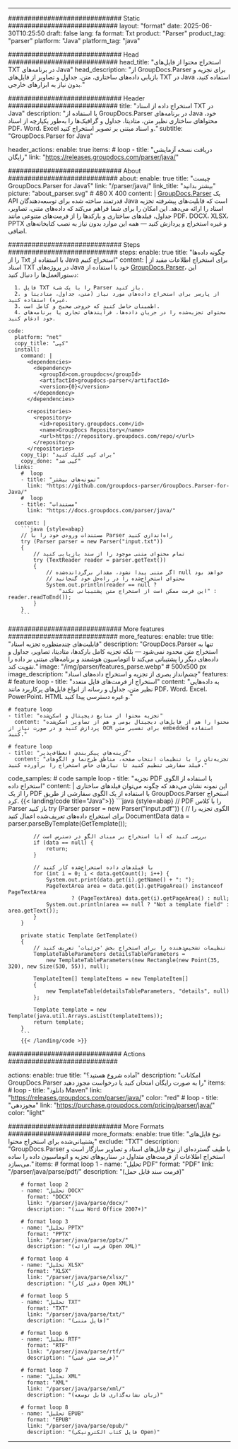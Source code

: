 


---
############################# Static ############################
layout: "format"
date:  2025-06-30T10:25:50
draft: false
lang: fa
format: Txt
product: "Parser"
product_tag: "parser"
platform: "Java"
platform_tag: "java"

############################# Head ############################
head_title: "استخراج محتوا از فایل‌های TXT در برنامه‌های Java"
head_description: "از GroupDocs.Parser برای تجزیه و بازیابی داده‌های ساختاری، متن، جداول و تصاویر از فایل‌های TXT در Java استفاده کنید، بدون نیاز به ابزارهای خارجی."

############################# Header ############################
title: "استخراج داده از اسناد TXT در Java" 
description: "با استفاده از GroupDocs.Parser در برنامه‌های Java خود، محتواهای ساختاری نظیر متن، متادیتا، جداول و گرافیک‌ها را به‌طور یکپارچه از اسناد PDF، Word، Excel و اسناد مبتنی بر تصویر استخراج کنید."
subtitle: "GroupDocs.Parser for Java" 

header_actions:
  enable: true
  items:
    #  loop
    - title: "دریافت نسخه آزمایشی رایگان"
      link: "https://releases.groupdocs.com/parser/java/"
      
############################# About ############################
about:
    enable: true
    title: "چیست GroupDocs.Parser for Java؟"
    link: "/parser/java/"
    link_title: "بیشتر بدانید"
    picture: "about_parser.svg" # 480 X 400
    content: |
       [GroupDocs.Parser](/parser/java/) یک API قدرتمند ساخته شده برای توسعه‌دهندگان Java است که قابلیت‌های پیشرفته تجزیه اسناد را ارائه می‌دهد. این امکان را برای شما فراهم می‌کند که داده‌های متنی، تصاویر، جداول، فیلدهای ساختاری و بارکدها را از فرمت‌های متنوعی مانند PDF، DOCX، XLSX، PPTX و غیره استخراج و پردازش کنید — همه این موارد بدون نیاز به نصب کتابخانه‌های اضافی.

############################# Steps ############################
steps:
    enable: true
    title: "چگونه داده‌ها را از Txt با استفاده از Java استخراج کنیم"
    content: |
      برای استخراج اطلاعات مفید از اسناد TXT در پروژه‌های Java خود با استفاده از [GroupDocs.Parser](/parser/java/)، این دستورالعمل‌ها را دنبال کنید:
      
      1. فایل TXT را با یک شیء Parser باز کنید.
      2. از پارسر برای استخراج داده‌های مورد نیاز (متن، جداول، متادیتا و غیره) استفاده کنید.
      3. اطمینان حاصل کنید که خروجی صحیح و کامل است.
      4. محتوای تجزیه‌شده را در جریان داده‌ها، فرآیندهای تجاری یا برنامه‌های خود ادغام کنید.
   
    code:
      platform: "net"
      copy_title: "کپی"
      install:
        command: |
          <dependencies>
            <dependency>
              <groupId>com.groupdocs</groupId>
              <artifactId>groupdocs-parser</artifactId>
              <version>{0}</version>
            </dependency>
          </dependencies>

          <repositories>
            <repository>
              <id>repository.groupdocs.com</id>
              <name>GroupDocs Repository</name>
              <url>https://repository.groupdocs.com/repo/</url>
            </repository>
          </repositories>
        copy_tip: "برای کپی کلیک کنید"
        copy_done: "کپی شد"
      links:
        #  loop
        - title: "نمونه‌های بیشتر"
          link: "https://github.com/groupdocs-parser/GroupDocs.Parser-for-Java/"
        #  loop
        - title: "مستندات"
          link: "https://docs.groupdocs.com/parser/java/"
          
      content: |
        ```java {style=abap}
        // مستندات ورودی خود را با Parser راه‌اندازی کنید
        try (Parser parser = new Parser("input.txt"))
        {
            // تمام محتوای متنی موجود را از سند بازیابی کنید
            try (TextReader reader = parser.getText())
            {
                // اگر متنی پیدا نشود، مقدار برگردانده‌شده null خواهد بود
                // محتوای استخراج‌شده را در راه‌حل خود گنجانید
                System.out.println(reader == null ? 
                    "این فرمت ممکن است از استخراج متن پشتیبانی نکند" : reader.readToEnd());
            }
        }
        ```            

############################# More features ############################
more_features:
  enable: true
  title: "قابلیت‌های چندمنظوره تجزیه اسناد"
  description: "GroupDocs.Parser تنها به استخراج متن محدود نمی‌شود — بلکه تجزیه کامل بارکدها، متادیتا، تصاویر، جداول و داده‌های دیگر را پشتیبانی می‌کند تا اتوماسیون هوشمند و برنامه‌های مبتنی بر داده را تقویت کند."
  image: "/img/parser/features_parse.webp" # 500x500 px
  image_description: "چشم‌انداز بصری از تجزیه و استخراج داده‌های اسناد"
  features:
    # feature loop
    - title: "استخراج از فرمت‌های فایل متعدد"
      content: "به داده‌هایی نظیر متن، جداول و رسانه از انواع فایل‌های پرکاربرد مانند PDF، Word، Excel، PowerPoint، HTML و غیره دسترسی پیدا کنید."

    # feature loop
    - title: "تجزیه محتوا از منابع دیجیتال و اسکن‌شده"
      content: "محتوا را هم از فایل‌های دیجیتال بومی و هم از تصاویر اسکن‌شده پردازش کنید و در صورت نیاز از OCR برای تفسیر متن embedded استفاده کنید."

    # feature loop
    - title: "گزینه‌های پیکربندی انعطاف‌پذیر"
      content: "تجزیه‌تان را با تنظیمات انتخاب صفحه، مناطق طرح‌نما و الگوهای فیلد سفارشی تنظیم کنید تا نیازهای خاص استخراج را برآورده کنید."
      
  code_samples:
    # code sample loop
    - title: "تجزیه PDF با استفاده از الگوی استخراج داده"
      content: |
        این نمونه نشان می‌دهد که چگونه می‌توان فیلدهای ساختاری را از یک PDF با استفاده از یک الگوی سفارشی از طریق GroupDocs.Parser استخراج کرد.
        {{< landing/code title="Java">}}
        ```java {style=abap}
        //  PDF را با کلاس Parser باز کنید
        try (Parser parser = new Parser("input.pdf"))
        {
            // الگوی تجزیه را برای استخراج داده‌های تعریف‌شده اعمال کنید
            DocumentData data = parser.parseByTemplate(GetTemplate());

            // بررسی کنید که آیا استخراج بر مبنای الگو در دسترس است
            if (data == null) {
                return;
            }

            // با فیلدهای داده استخراج‌شده کار کنید
            for (int i = 0; i < data.getCount(); i++) {
                System.out.print(data.get(i).getName() + ": ");
                PageTextArea area = data.get(i).getPageArea() instanceof PageTextArea
                        ? (PageTextArea) data.get(i).getPageArea() : null;
                System.out.println(area == null ? "Not a template field" : area.getText());
            }
        }

        private static Template GetTemplate()
        {
            // تنظیمات تشخیص‌دهنده را برای استخراج بخش 'جزئیات' تعریف کنید
            TemplateTableParameters detailsTableParameters = 
                new TemplateTableParameters(new Rectangle(new Point(35, 320), new Size(530, 55)), null);

            TemplateItem[] templateItems = new TemplateItem[]
            {
                new TemplateTable(detailsTableParameters, "details", null)
            };

            Template template = new Template(java.util.Arrays.asList(templateItems));
            return template;
        }
        ```
        {{< /landing/code >}}


############################# Actions ############################

actions:
  enable: true
  title: "آماده شروع هستید؟"
  description: "امکانات GroupDocs.Parser را به صورت رایگان امتحان کنید یا درخواست مجوز دهید"
  items:
    #  loop
    - title: "دانلود Maven"
      link: "https://releases.groupdocs.com/parser/java/"
      color: "red"
        #  loop
    - title: "مجوزدهی"
      link: "https://purchase.groupdocs.com/pricing/parser/java/"
      color: "light"


############################# More Formats #####################
more_formats:
    enable: true
    title: "نوع فایل‌های پشتیبانی‌شده برای استخراج محتوا"
    exclude: "TXT"
    description: "GroupDocs.Parser با طیف گسترده‌ای از نوع فایل‌های اسناد و تصاویر سازگار است و استخراج اطلاعات از فرمت‌های متداول در سناریوهای تجزیه و اتوماسیون داده را ساده می‌سازد."
    items: 
        # format loop 1
        - name: "تحلیل PDF"
          format: "PDF"
          link: "/parser/java/parse/pdf/"
          description: "(فرمت سند قابل حمل)"
          
        # format loop 2
        - name: "تحلیل DOCX"
          format: "DOCX"
          link: "/parser/java/parse/docx/"
          description: "(سند Word Office 2007+)"
          
        # format loop 3
        - name: "تحلیل PPTX"
          format: "PPTX"
          link: "/parser/java/parse/pptx/"
          description: "(فرمت ارائه Open XML)"
          
        # format loop 4
        - name: "تحلیل XLSX"
          format: "XLSX"
          link: "/parser/java/parse/xlsx/"
          description: "(دفتر کار Open XML)"
          
        # format loop 5
        - name: "تحلیل TXT"
          format: "TXT"
          link: "/parser/java/parse/txt/"
          description: "(فایل متنی)"
          
        # format loop 6
        - name: "تحلیل RTF"
          format: "RTF"
          link: "/parser/java/parse/rtf/"
          description: "(فرمت متن غنی)"
          
        # format loop 7
        - name: "تحلیل XML"
          format: "XML"
          link: "/parser/java/parse/xml/"
          description: "(زبان نشانه‌گذاری قابل توسعه)"
          
        # format loop 8
        - name: "تحلیل EPUB"
          format: "EPUB"
          link: "/parser/java/parse/epub/"
          description: "(فایل کتاب الکترونیکی Open)"
         
          

---